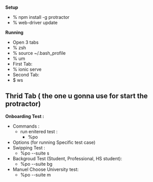 **Setup**
- % npm install -g protractor
- % web-driver update

**Running**
- Open 3 tabs
 - % zsh
 - % source ~/.bash_profile 
 - % um 
- First Tab:
 - % ionic serve
- Second Tab:
 - $ ws 

**Thrid Tab ( the one u gonna use for start the protractor)**
-

**Onboarding Test :**
- Commands : 
	- run enitered test :
		- %po
- Options (for running Specific test case)
 - Swipping Test :
	- %po --suite s               
 - Backgroud Test (Student, Professional, HS student):
	- %po --suite bg              
 - Manuel Choose University test:
	- %po --suite m               